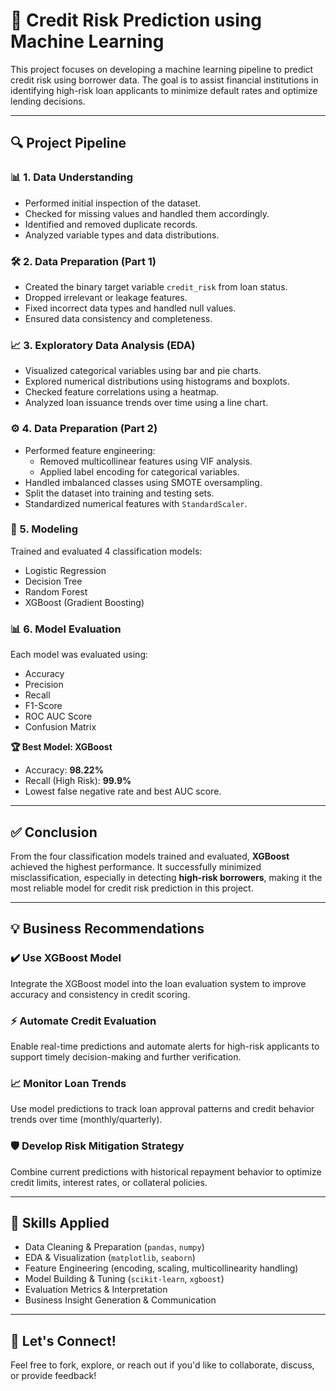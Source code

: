 # 🏦 Credit Risk Prediction using Machine Learning

This project focuses on developing a machine learning pipeline to predict credit risk using borrower data. The goal is to assist financial institutions in identifying high-risk loan applicants to minimize default rates and optimize lending decisions.

---

## 🔍 Project Pipeline

### 📊 1. Data Understanding
- Performed initial inspection of the dataset.
- Checked for missing values and handled them accordingly.
- Identified and removed duplicate records.
- Analyzed variable types and data distributions.

### 🛠️ 2. Data Preparation (Part 1)
- Created the binary target variable `credit_risk` from loan status.
- Dropped irrelevant or leakage features.
- Fixed incorrect data types and handled null values.
- Ensured data consistency and completeness.

### 📈 3. Exploratory Data Analysis (EDA)
- Visualized categorical variables using bar and pie charts.
- Explored numerical distributions using histograms and boxplots.
- Checked feature correlations using a heatmap.
- Analyzed loan issuance trends over time using a line chart.

### ⚙️ 4. Data Preparation (Part 2)
- Performed feature engineering:
  - Removed multicollinear features using VIF analysis.
  - Applied label encoding for categorical variables.
- Handled imbalanced classes using SMOTE oversampling.
- Split the dataset into training and testing sets.
- Standardized numerical features with `StandardScaler`.

### 🤖 5. Modeling
Trained and evaluated 4 classification models:
- Logistic Regression
- Decision Tree
- Random Forest
- XGBoost (Gradient Boosting)

### 📊 6. Model Evaluation
Each model was evaluated using:
- Accuracy
- Precision
- Recall
- F1-Score
- ROC AUC Score
- Confusion Matrix

**🏆 Best Model: XGBoost**
- Accuracy: **98.22%**
- Recall (High Risk): **99.9%**
- Lowest false negative rate and best AUC score.

---

## ✅ Conclusion
From the four classification models trained and evaluated, **XGBoost** achieved the highest performance. It successfully minimized misclassification, especially in detecting **high-risk borrowers**, making it the most reliable model for credit risk prediction in this project.

---

## 💡 Business Recommendations

### ✔️ Use XGBoost Model
Integrate the XGBoost model into the loan evaluation system to improve accuracy and consistency in credit scoring.

### ⚡ Automate Credit Evaluation
Enable real-time predictions and automate alerts for high-risk applicants to support timely decision-making and further verification.

### 📈 Monitor Loan Trends
Use model predictions to track loan approval patterns and credit behavior trends over time (monthly/quarterly).

### 🛡️ Develop Risk Mitigation Strategy
Combine current predictions with historical repayment behavior to optimize credit limits, interest rates, or collateral policies.

---

## 🧠 Skills Applied
- Data Cleaning & Preparation (`pandas`, `numpy`)
- EDA & Visualization (`matplotlib`, `seaborn`)
- Feature Engineering (encoding, scaling, multicollinearity handling)
- Model Building & Tuning (`scikit-learn`, `xgboost`)
- Evaluation Metrics & Interpretation
- Business Insight Generation & Communication

---

## 📩 Let's Connect!
Feel free to fork, explore, or reach out if you'd like to collaborate, discuss, or provide feedback!

